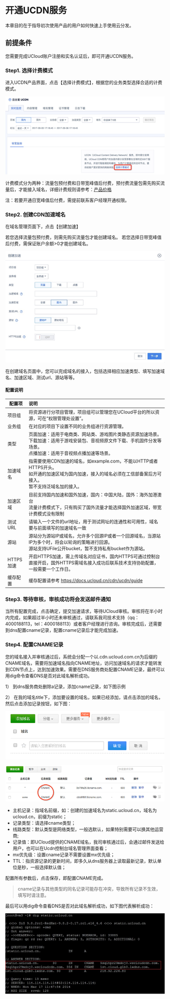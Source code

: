 # 开通UCDN服务

本章目的在于指导初次使用产品的用户如何快速上手使用云分发。

## 前提条件
您需要完成UCloud账户注册和实名认证后，即可开通UCDN服务。

### Step1. 选择计费模式

进入UCDN产品界面，点击【选择计费模式】，根据您的业务类型选择合适的计费模式。

![](/images/ucdn选择计费模式.jpg)

计费模式分为两种：流量包预付费和日带宽峰值后付费，预付费流量包需先购买流量后，才能接入域名，详细计费规则请参考：[产品价格](https://docs.ucloud.cn/storage_cdn/ucdn/charge)

注：若要开通日宽峰值后付费，需提前联系客户经理开通权限。

### Step2. 创建CDN加速域名

在域名管理页面下，点击【创建加速】

若您选择流量包预付费，则需先购买流量包才能创建域名。
若您选择日带宽峰值后付费，需保证账户余额>0才能创建域名。

![](/images/创建页面加速.jpg)

在创建域名页面中，您可以完成域名的接入，包括选择相应加速类型、填写加速域名、加速区域、测试url、源站等等。
#### 配置说明
| 配置项        | 说明   |
| ----------------  | :-----| 
| 项目组       |  将资源进行分项目管理，项目组可以管理您在UCloud平台的所以资源，可在“权限管理处设置”。 |
| 业务组        | 在对应的项目下设置不同的业务组进行资源管理。   |
| 类型         | 页面加速：适用于电商类、网站类、游戏图片类静态资源加速场景。<br>下载加速：适用于游戏安装包、音视频原文件下载、手机固件分发等场景。<br>点播加速：适用于音视频点播加速等场景。  |
| 加速域名       |指需要使用CDN加速的域名，如example.com，不能以HTTP或者HTTPS开头。<br> 如开通的加速区域为国内加速，接入的域名必须在工信部备案后方可接入。<br>暂不支持泛域名加的接入。|
| 加速区域       | 目前支持国内加速和国外加速，国内：中国大陆，国外：海外加港澳台 <br> 流量计费模式下，只有购买了国外流量才能选择国外加速区域，带宽计费模式没有限制|
| 测试URL        |  请输入一个文件的url地址，用于测试网址的连通性和可用性，域名要与前面填写的加速域名一致  |
| 源站        |源站分为源站IP或域名，允许多个回源IP或者一个回源域名，当源站IP为多个时，将会以轮询的策略进行回源。<br>源站支持UFile公开bucket，暂不支持私有bucket作为源站。    |
| HTTPS加速       | 开启HTTPS加速，需上传域名对应证书，国内HTTPS可通过控制台直接开启，国外HTTPS需域名接入成功后联系技术支持协助配置，一般需要一个工作日。 |
| 缓存配置      | 缓存配置请参考 https://docs.ucloud.cn/cdn/ucdn/guide |


### Step3. 等待审核，审核成功将会发送邮件通知

当所有配置完成，点击确定，提交加速请求，等待UCloud审核。审核将在半小时内完成，如果超过半小时还未审核通过，请联系我司技术支持（qq：4000188113，tel：4000188113）或者客户经理进行咨询。审核完成后，还需要到dns配置cname记录，配置cname记录后才能完成加速。

### Step4. 配置CNAME记录

您的域名接入并审核通过后，系统会分配一个以.cdn.ucloud.com.cn为后缀的CNAME域名，需要将加速域名指向CNAME地址，访问加速域名的请求才能转发到CDN节点上，达到加速效果。需要在DNS服务商处配置CNAME记录，最终可以用dig命令查看DNS是否对此域名解析成功。

1） 到dns服务商处删除a记录，添加cname记录，如下图示例

2） 在我的域名title下，添加要设置的域名，如果已经添加，请点击添加的域名， 然后点击添加记录按钮，如下图：

![](/images/cname1.png)

![](/images/cname.png)

* 主机记录：指域名前缀，如：创建的加速域名为static.ucloud.cn，域名为ucloud.cn，前缀为static；<br>
* 记录类型：请选择cname类型；<br>
* 线路类型：默认类型是网络类型，一般选默认，如果特别需要可以换其他运营商;<br>
* 记录值：即UCloud提供的CNAME域名，我司审核通过后，会通过邮件发送给用户，也可以在Ucdn控制台域名管理界面查看；<br>
* mx优先级：设置cname记录不需要设置mx优先级；<br>
* TTL：指资源记录的更新时间，即多久从dns服务器上读取最新记录，默认单位是秒，一般选择默认值；

配置所有参数后，点击保存，即配置CNAME完成。

> cname记录与其他类型的同名记录可能存在冲突，导致所有记录不生效，填写时请注意。

最后可以用dig命令查看DNS是否对此域名解析成功，如下图代表解析成功：

![](/images/cname2.png)
